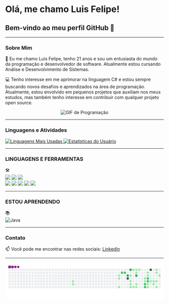 # Olá, me chamo Luis Felipe! 
## Bem-vindo ao meu perfil GitHub 👋

---

### Sobre Mim
🎉 Eu me chamo Luis Felipe, tenho 21 anos e sou um entusiasta do mundo da programação e desenvolvedor de software. Atualmente estou cursando Análise e Desenvolvimento de Sistemas.

💻 Tenho interesse em me aprimorar na linguagem C# e estou sempre buscando novos desafios e aprendizados na área de programação. Atualmente, estou envolvido em pequenos projetos que auxiliam nos meus estudos, mas também tenho interesse em contribuir com qualquer projeto open source.

<p align="center">
    <img src="https://i.giphy.com/media/v1.Y2lkPTc5MGI3NjExdGczdDNlMXF1emJ2bTVicDg4cmI1cnpjMDRtM2EzcmJjcjBjcjUxZCZlcD12MV9pbnRlcm5hbF9naWZfYnlfaWQmY3Q9Zw/bGgsc5mWoryfgKBx1u/giphy.gif" width="50%" alt="GIF de Programação" />
</p>

---

### Linguagens e Atividades
<a href="https://github.com/luis0777">
    <img loading="lazy" height="180em" src="https://github-readme-stats.vercel.app/api/top-langs/?username=luis0777&layout=compact&langs_count=7&theme=dracula" alt="Linguagens Mais Usadas"/>
    <img loading="lazy" height="180em" src="https://github-readme-stats.vercel.app/api?username=luis0777&show_icons=true&theme=dracula&include_all_commits=true&count_private=true" alt="Estatísticas do Usuário"/>
</a>

---

### LINGUAGENS E FERRAMENTAS
🛠️  
![](https://img.shields.io/badge/C-%2300599C.svg?style=for-the-badge&logo=c&logoColor=white)
![](https://img.shields.io/badge/C%23-%23239120.svg?style=for-the-badge&logo=c-sharp&logoColor=white)
![](https://img.shields.io/badge/API_REST-%23000000.svg?style=for-the-badge&logo=swagger&logoColor=white)  
![](https://img.shields.io/badge/SQL_Server-%23CC2927.svg?style=for-the-badge&logo=microsoft-sql-server&logoColor=white)
![](https://img.shields.io/badge/Canva-%2320C4CB.svg?&style=for-the-badge&logo=Canva&logoColor=white)
![](https://img.shields.io/badge/Visual_Studio-%235C2D91.svg?style=for-the-badge&logo=visual-studio&logoColor=white)
![](https://img.shields.io/badge/ASP.NET-%235C2D91.svg?style=for-the-badge&logo=.net&logoColor=white)
![](https://img.shields.io/badge/Windows_Forms-%233A8CDE.svg?style=for-the-badge&logo=windows&logoColor=white)

---

### ESTOU APRENDENDO
📚  
<img src="https://img.icons8.com/color/48/000000/java-coffee-cup-logo.png" alt="Java" />


---

### Contato
📫 Você pode me encontrar nas redes sociais: [LinkedIn](https://www.linkedin.com/in/luis-felipe-da-silva-amorim) 

---

![snake gif](https://github.com/luis0777/luis0777/blob/output/github-contribution-grid-snake.gif)
